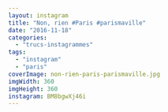 ```yaml
---
layout: instagram
title: "Non, rien #Paris #parismaville"
date: "2016-11-18"
categories: 
  - "trucs-instagrammes"
tags: 
  - "instagram"
  - "paris"
coverImage: non-rien-paris-parismaville.jpg
imgWidth: 360
imgHeight: 360
instagram: BM8bgwXj46i
---
```

